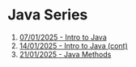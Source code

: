 # Java Series

1. [07/01/2025 - Intro to Java](https://www.linkedin.com/pulse/introduction-java-beginners-guide-eugene-koshy-idwrc/?trackingId=wyjkv1%2FzQR6Yl%2B96aUV4QA%3D%3D)
2. [14/01/2025 - Intro to Java (cont)](https://www.linkedin.com/pulse/introduction-java-beginners-guide-part-2-eugene-koshy-jgyrf/?trackingId=ILvmI6kjS2mkIKE8aOjlOA%3D%3D)
3. [21/01/2025 - Java Methods](https://www.linkedin.com/pulse/mastering-java-methods-from-declaration-method-eugene-koshy-ztmpc/?trackingId=ILvmI6kjS2mkIKE8aOjlOA%3D%3D)
